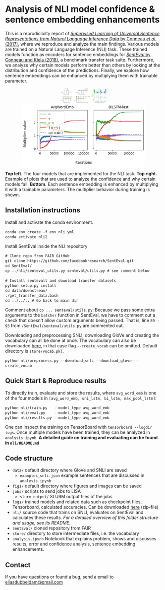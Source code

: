# Analysis of NLI model confidence & sentence embedding enhancements

This is a reprodicibilty report of [_Supervised Learning of Universal Sentence Representations from Natural Language Inference Data_ by Conneau _et al._ (2017)](https://arxiv.org/abs/1705.02364), where we reproduce and analyze the main findings. Various models are trained on a Natural Language Inference (NLI) task. These trained models function as encoders for sentence embeddings for [_SentEval_ by Conneau and Kiela (2018)](https://arxiv.org/abs/1803.05449), a benchmark transfer task suite. Furthermore, we analyze why certain models perform better than others by looking at the distribution and confidence of the predictions. Finally, we explore how sentence embeddings can be enhanced by multiplying them with trainable parameter.

<p float="left" align="middle">
  <img align="middle" src="figs/models.png" height="50" /> 
  <img align="middle" src="figs/confs.png" height="50" /> 
  <br>
  <img align="middle" src="figs/features.png" width="400" />
</p>

**Top left**. The four models that are implemented for the NLI task. **Top right.** Example of plots that are used to analyze the confidence and why certain models fail. **Bottom.** Each sentence embedding is enhanced by multiplying it with a trainable parameters. The multiplier behavior during training is shown.

## Installation instructions
Install and activate the conda environment.
```
conda env create -f env_nli.yml
conda activate nli2
```

Install SentEval inside the NLI repository
```
# Clone repo from FAIR GitHub
git clone https://github.com/facebookresearch/SentEval.git
cd SentEval/
cp ../nli/senteval_utils.py senteval/utils.py # see comment below

# Install sentevall and download transfer datasets
python setup.py install 
cd data/downstream/
./get_transfer_data.bash
cd ../../.. # Go back to main dir
```
Comment about `cp ... senteval/utils.py`: Because we pass some extra arguments to the `batcher` function in SentEval, we have to comment out a check that doesn't allow custom arguments being passed. That is, line `89 - 93` from `/SentEval/senteval/utils.py` are commented out.

Downloading and preprocessing SNLI, downloading GloVe and creating the vocabulary can all be done at once. The vocabulary can also be downloaded [here](https://drive.google.com/file/d/1syMGFLZimX5SBFVh3bxpRiGdVV9Bc8q6/view?usp=sharing), in that case flag `--create_vocab` can be omitted. Default directory is `store/vocab.pkl`. 
```
python nli/preprocess.py --download_snli --download_glove --create_vocab
```

## Quick Start & Reproduce results
To directly train, evaluate and store the results, where `avg_word_emb` is one of the four models in `[avg_word_emb, uni_lstm, bi_lstm, max_pool_lstm]`:
```
python nli/train.py   --model_type avg_word_emb
python nli/eval.py    --model_type avg_word_emb
python nli/results.py --model_type avg_word_emb
```

One can inspect the training on TensorBoard with `tensorboard --logdir logs`. Once multiple models have been trained, they can be analyzed in `analysis.ipynb`. **A detailed guide on training and evaluating can be found in `nli/README.md`**

## Code structure
- `data/` default directory where GloVe and SNLI are saved
	- `examples_snli.json` example sentences that are discussed in `analysis.ipynb`
- `figs/` default directory where figures and images can be saved
- `jobs/` scripts to send jobs to LISA
	- `slurm_output/` SLURM output files of the jobs
- `logs/` trained models and related data such as checkpoint files, Tensorboard, calculated accuracies. Can be downloaded [here](https://drive.google.com/file/d/1sttjLJdJ6hFLF_si3Fbz6wDyVDccpEMv/view?usp=sharing) (zip-file)
- `nli/` source code that trains on SNLI, evaluates on SentEval and calculates these results. _For a detailed overview of this folder structure and usage, see its README._
- `SentEval/` cloned repository from FAIR
- `store/` directory to store intermediate files, i.e. the vocabulary
- `analysis.ipynb` Notebook that explains problem, shows and discusses results, error and confidence analysis, sentence embedding enhancements. 

## Contact
If you have questions or found a bug, send a email to [eliasdubbeldam@gmail.com](mailto:eliasdubbeldam@gmail.com)

